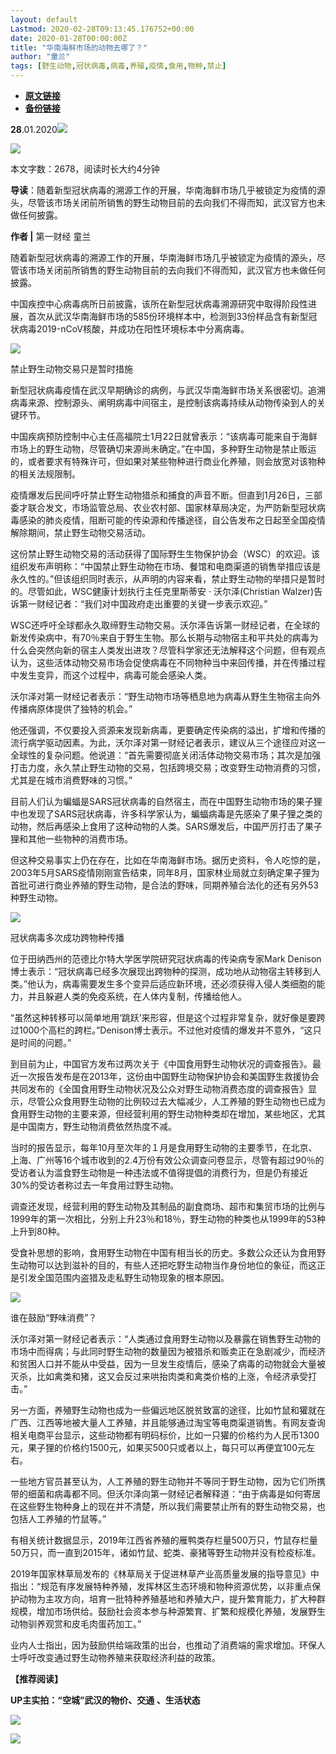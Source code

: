 ```yaml
---
layout: default
Lastmod: 2020-02-28T09:13:45.176752+00:00
date: 2020-01-28T00:00:00Z
title: "华南海鲜市场的动物去哪了？"
author: "童兰"
tags: [野生动物,冠状病毒,病毒,养殖,疫情,食用,物种,禁止]
---
```


* [**原文链接**](http://mp.weixin.qq.com/s?__biz=MjM5MTM3NTMwNA==&mid=2660911471&idx=2&sn=642190c789a51980aa63993c6d49c986&chksm=bdd863c88aafeade139a6072d32782ee4554fd140ae5d2da749053266bbbf0926117effb9e1b#rd)
* [**备份链接**](http://archive.is/Csrkv)


  

**28**.01.2020![](/images/post/b964456eeb895c5ca2180c84e43a5c1c.jpg)

![](/images/post/1419ff566cdc7988a809c8c74f65a9c2.jpg)

本文字数：2678，阅读时长大约4分钟

**导读**：随着新型冠状病毒的溯源工作的开展，华南海鲜市场几乎被锁定为疫情的源头，尽管该市场关闭前所销售的野生动物目前的去向我们不得而知，武汉官方也未做任何披露。

  

**作者 |** 第一财经 童兰

随着新型冠状病毒的溯源工作的开展，华南海鲜市场几乎被锁定为疫情的源头，尽管该市场关闭前所销售的野生动物目前的去向我们不得而知，武汉官方也未做任何披露。

中国疾控中心病毒病所日前披露，该所在新型冠状病毒溯源研究中取得阶段性进展，首次从武汉华南海鲜市场的585份环境样本中，检测到33份样品含有新型冠状病毒2019-nCoV核酸，并成功在阳性环境标本中分离病毒。

![](/images/post/3519c8928fe3dd75fef0a2cb3e52b75b.jpg)

禁止野生动物交易只是暂时措施

新型冠状病毒疫情在武汉早期确诊的病例，与武汉华南海鲜市场关系很密切。追溯病毒来源、控制源头、阐明病毒中间宿主，是控制该病毒持续从动物传染到人的关键环节。

中国疾病预防控制中心主任高福院士1月22日就曾表示：“该病毒可能来自于海鲜市场上的野生动物，尽管确切来源尚未确定。”在中国，多种野生动物是禁止贩运的，或者要求有特殊许可，但如果对某些物种进行商业化养殖，则会放宽对该物种的相关法规限制。

疫情爆发后民间呼吁禁止野生动物猎杀和捕食的声音不断。但直到1月26日，三部委才联合发文，市场监管总局、农业农村部、国家林草局决定，为严防新型冠状病毒感染的肺炎疫情，阻断可能的传染源和传播途径，自公告发布之日起至全国疫情解除期间，禁止野生动物交易活动。

这份禁止野生动物交易的活动获得了国际野生生物保护协会（WSC）的欢迎。该组织发布声明称：“中国禁止野生动物在市场、餐馆和电商渠道的销售举措应该是永久性的。”但该组织同时表示，从声明的内容来看，禁止野生动物的举措只是暂时的。尽管如此，WSC健康计划执行主任克里斯蒂安 · 沃尔泽(Christian Walzer)告诉第一财经记者：“我们对中国政府走出重要的关键一步表示欢迎。”

WSC还呼吁全球都永久取缔野生动物交易。沃尔泽告诉第一财经记者，在全球的新发传染病中，有70％来自于野生生物。那么长期与动物宿主和平共处的病毒为什么会突然向新的宿主人类发出进攻？尽管科学家还无法解释这个问题，但有观点认为，这些活体动物交易市场会促使病毒在不同物种当中来回传播，并在传播过程中发生变异，而这个过程中，病毒可能会感染人类。

沃尔泽对第一财经记者表示：“野生动物市场等栖息地为病毒从野生生物宿主向外传播病原体提供了独特的机会。”

他还强调，不仅要投入资源来发现新病毒，更要确定传染病的溢出，扩增和传播的流行病学驱动因素。为此，沃尔泽对第一财经记者表示，建议从三个途径应对这一全球性的复杂问题。他说道：“首先需要彻底关闭活体动物交易市场；其次是加强打击力度，永久禁止野生动物的交易，包括跨境交易；改变野生动物消费的习惯，尤其是在城市消费野味的习惯。”

目前人们认为蝙蝠是SARS冠状病毒的自然宿主，而在中国野生动物市场的果子狸中也发现了SARS冠状病毒，许多科学家认为，蝙蝠病毒是先感染了果子狸之类的动物，然后再感染上食用了这种动物的人类。SARS爆发后，中国严厉打击了果子狸和其他一些物种的消费市场。

但这种交易事实上仍在存在，比如在华南海鲜市场。据历史资料，令人吃惊的是，2003年5月SARS疫情刚刚宣告结束，同年8月，国家林业局就立刻确定果子狸为首批可进行商业养殖的野生动物，是合法的野味，同期养殖合法化的还有另外53种野生动物。

![](/images/post/3519c8928fe3dd75fef0a2cb3e52b75b.jpg)

冠状病毒多次成功跨物种传播

位于田纳西州的范德比尔特大学医学院研究冠状病毒的传染病专家Mark Denison博士表示：“冠状病毒已经多次展现出跨物种的探测，成功地从动物宿主转移到人类。”他认为，病毒需要发生多个变异后适应新环境，还必须获得入侵人类细胞的能力，并且躲避人类的免疫系统，在人体内复制，传播给他人。

“虽然这种转移可以简单地用‘跳跃’来形容，但是这个过程非常复杂，就好像是要跨过1000个高栏的跨栏。”Denison博士表示。不过他对疫情的爆发并不意外，“这只是时间的问题。”

到目前为止，中国官方发布过两次关于《中国食用野生动物状况的调查报告》。最近一次报告发布是在2013年，这份由中国野生动物保护协会和美国野生救援协会共同发布的《全国食用野生动物状况及公众对野生动物消费态度的调查报告》显示，尽管公众食用野生动物的比例较过去大幅减少，人工养殖的野生动物也已成为食用野生动物的主要来源，但经营利用的野生动物种类却在增加，某些地区，尤其是中国南方，野生动物消费依然热度不减。

当时的报告显示，每年10月至次年的１月是食用野生动物的主要季节，在北京、上海、广州等16个城市收到的2.4万份有效公众调查问卷显示，尽管有超过90％的受访者认为滥食野生动物是一种违法或不值得提倡的消费行为，但是仍有接近30%的受访者称过去一年食用过野生动物。

调查还发现，经营利用的野生动物及其制品的副食商场、超市和集贸市场的比例与1999年的第一次相比，分别上升23％和18％，野生动物的种类也从1999年的53种上升到80种。

受食补思想的影响，食用野生动物在中国有相当长的历史。多数公众还认为食用野生动物可以达到滋补的目的，有些人还把吃野生动物当作身份地位的象征，而这正是引发全国范围内盗猎及走私野生动物现象的根本原因。

![](/images/post/3519c8928fe3dd75fef0a2cb3e52b75b.jpg)

谁在鼓励“野味消费”？

沃尔泽对第一财经记者表示：“人类通过食用野生动物以及暴露在销售野生动物的市场中而得病；与此同时野生动物的数量因为被猎杀和贩卖正在急剧减少，而经济和贫困人口并不能从中受益，因为一旦发生疫情后，感染了病毒的动物就会大量被灭杀，比如禽类和猪，这又会反过来哄抬肉类和禽类价格的上涨，令经济承受打击。”

另一方面，养殖野生动物也成为一些偏远地区脱贫致富的途径，比如竹鼠和獾就在广西、江西等地被大量人工养殖，并且能够通过淘宝等电商渠道销售。有网友查询相关电商平台显示，这些动物都有明码标价，比如一只獾的价格约为人民币1300元，果子狸的价格约1500元，如果买500只或者以上，每只可以再便宜100元左右。

一些地方官员甚至认为，人工养殖的野生动物并不等同于野生动物，因为它们所携带的细菌和病毒都不同。但沃尔泽向第一财经记者解释道：“由于病毒是如何寄居在这些野生物种身上的现在并不清楚，所以我们需要禁止所有的野生动物交易，也包括人工养殖的竹鼠等。”

有相关统计数据显示，2019年江西省养殖的雁鸭类存栏量500万只，竹鼠存栏量50万只，而一直到2015年，诸如竹鼠、蛇类、豪猪等野生动物并没有检疫标准。

2019年国家林草局发布的《林草局关于促进林草产业高质量发展的指导意见》中指出：“规范有序发展特种养殖，发挥林区生态环境和物种资源优势，以非重点保护动物为主攻方向，培育一批特种养殖基地和养殖大户，提升繁育能力，扩大种群规模，增加市场供给。鼓励社会资本参与种源繁育、扩繁和规模化养殖，发展野生动物驯养观赏和皮毛肉蛋药加工。”

业内人士指出，因为鼓励供给端政策的出台，也推动了消费端的需求增加。环保人士呼吁改变通过野生动物养殖来获取经济利益的政策。

**【推荐阅读】**

**UP主实拍：“空城”武汉的物价、交通 、生活状态**

[![](/images/post/95378c138081e87ab45f85e97ac64671.jpg)](http://mp.weixin.qq.com/s?__biz=MjM5MTM3NTMwNA==&mid=2660911356&idx=1&sn=7ffb93ebf418b95431c855ef076d60a9&chksm=bdd8625b8aafeb4de0e755a3a94953a08b8683b96b692ea2bc68a976f3d13218eb323988780a&scene=21#wechat_redirect)

![](/images/post/8cd8a1d0aba0700b88fba4e2bebbdee5.jpg)

